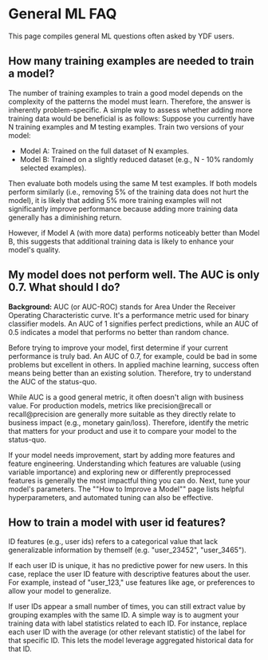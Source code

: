 # General ML FAQ

This page compiles general ML questions often asked by YDF users.

## How many training examples are needed to train a model?

The number of training examples to train a good model depends on the complexity
of the patterns the model must learn. Therefore, the answer is inherently
problem-specific. A simple way to assess whether adding more training data would
be beneficial is as follows: Suppose you currently have N training examples and
M testing examples. Train two versions of your model:

-   Model A: Trained on the full dataset of N examples.
-   Model B: Trained on a slightly reduced dataset (e.g., N - 10% randomly
    selected examples).

Then evaluate both models using the same M test examples. If both models perform
similarly (i.e., removing 5% of the training data does not hurt the model), it
is likely that adding 5% more training examples will not significantly improve
performance because adding more training data generally has a diminishing
return.

However, if Model A (with more data) performs noticeably better than Model B,
this suggests that additional training data is likely to enhance your model's
quality.

## My model does not perform well. The AUC is only 0.7. What should I do?

**Background:** AUC (or AUC-ROC) stands for Area Under the Receiver Operating
Characteristic curve. It's a performance metric used for binary classifier
models. An AUC of 1 signifies perfect predictions, while an AUC of 0.5 indicates
a model that performs no better than random chance.

Before trying to improve your model, first determine if your current performance
is truly bad. An AUC of 0.7, for example, could be bad in some problems but
excellent in others. In applied machine learning, success often means being
better than an existing solution. Therefore, try to understand the AUC of the
status-quo.

While AUC is a good general metric, it often doesn't align with business value.
For production models, metrics like precision@recall or recall@precision are
generally more suitable as they directly relate to business impact (e.g.,
monetary gain/loss). Therefore, identify the metric that matters for your
product and use it to compare your model to the status-quo.

If your model needs improvement, start by adding more features and feature
engineering. Understanding which features are valuable (using variable
importance) and exploring new or differently preprocessed features is generally
the most impactful thing you can do. Next, tune your model's parameters. The
""How to Improve a Model"" page lists helpful hyperparameters, and automated
tuning can also be effective.

## How to train a model with user id features?

ID features (e.g., user ids) refers to a categorical value that lack
generalizable information by themself (e.g. "user_23452", "user_3465").

If each user ID is unique, it has no predictive power for new users. In this
case, replace the user ID feature with descriptive features about the user. For
example, instead of "user_123," use features like age, or preferences to allow
your model to generalize.

If user IDs appear a small number of times, you can still extract value by
grouping examples with the same ID. A simple way is to augment your training
data with label statistics related to each ID. For instance, replace each user
ID with the average (or other relevant statistic) of the label for that specific
ID. This lets the model leverage aggregated historical data for that ID.
